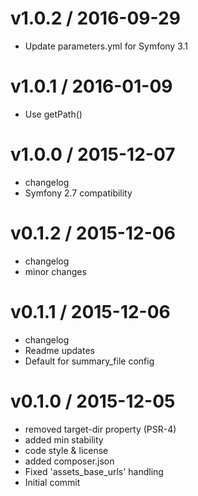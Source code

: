 
v1.0.2 / 2016-09-29
===================

  * Update parameters.yml for Symfony 3.1

v1.0.1 / 2016-01-09
===================

  * Use getPath()

v1.0.0 / 2015-12-07
===================

  * changelog
  * Symfony 2.7 compatibility

v0.1.2 / 2015-12-06
===================

  * changelog
  * minor changes

v0.1.1 / 2015-12-06
===================

  * changelog
  * Readme updates
  * Default for summary_file config

v0.1.0 / 2015-12-05
===================

  * removed target-dir property (PSR-4)
  * added min stability
  * code style & license
  * added composer.json
  * Fixed 'assets_base_urls' handling
  * Initial commit

